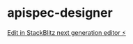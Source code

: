 # apispec-designer

[Edit in StackBlitz next generation editor ⚡️](https://stackblitz.com/~/github.com/jimbrig/apispec-designer)